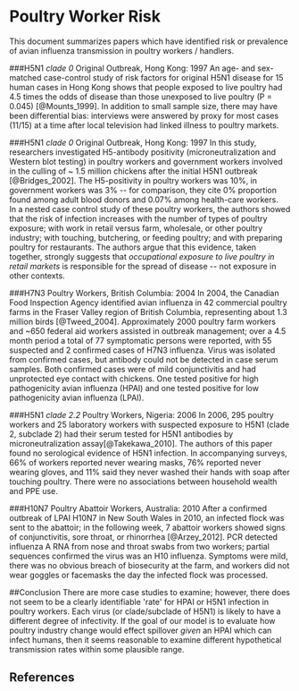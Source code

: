 # Poultry Worker Risk



This document summarizes papers which have identified risk or prevalence of avian influenza transmission in poultry workers / handlers. 

###H5N1 *clade 0* Original Outbreak, Hong Kong: 1997
An age- and sex-matched case-control study of risk factors for original H5N1 disease for 15 human cases in Hong Kong shows that people exposed to live poultry had 4.5 times the odds of disease than those unexposed to live poultry (P = 0.045) [@Mounts_1999]. In addition to small sample size, there may have been differential bias: interviews were answered by proxy for most cases (11/15) at a time after local television had linked illness to poultry markets. 

###H5N1 *clade 0* Original Outbreak, Hong Kong: 1997
In this study, researchers investigated H5-antibody positivity (microneutralization and Western blot testing) in poultry workers and government workers involved in the culling of ~ 1.5 million chickens after the initial H5N1 outbreak [@Bridges_2002]. The H5-positivity in poultry workers was 10%, in government workers was 3% -- for comparison, they cite 0% proportion found among adult blood donors and 0.07% among health-care workers.  
In a nested case control study of these poultry workers, the authors showed that the risk of infection increases with the number of types of poultry exposure; with work in retail versus farm, wholesale, or other poultry industry; with touching, butchering, or feeding poultry; and with preparing poultry for restaurants. The authors argue that this evidence, taken together, strongly suggests that *occupational exposure to live poultry in retail markets* is responsible for the spread of disease -- not exposure in other contexts.  

###H7N3 Poultry Workers, British Columbia: 2004
In 2004, the Canadian Food Inspection Agency identified avian influenza in 42 commercial poultry farms in the Fraser Valley region of British Columbia, representing about 1.3 million birds [@Tweed_2004]. Approximately 2000 poultry farm workers and ~650 federal aid workers assisted in outbreak management; over a 4.5 month period a total of 77 symptomatic persons were reported, with 55 suspected and 2 confirmed cases of H7N3 influenza. Virus was isolated from confirmed cases, but antibody could not be detected in case serum samples. Both confirmed cases were of mild conjunctivitis and had unprotected eye contact with chickens. One tested positive for high pathogenicity avian influenza (HPAI) and one tested positive for low pathogenicity avian influenza (LPAI).

###H5N1 *clade 2.2* Poultry Workers, Nigeria: 2006
In 2006, 295 poultry workers and 25 laboratory workers with suspected exposure to H5N1 (clade 2, subclade 2) had their serum tested for H5N1 antibodies by microneutralization assay[@Takekawa_2010]. The authors of this paper found no serological evidence of H5N1 infection. In accompanying surveys, 66% of workers reported never wearing masks, 76% reported never wearing gloves, and 11% said they never washed their hands with soap after touching poultry. There were no associations between household wealth and PPE use.

###H10N7 Poultry Abattoir Workers, Australia: 2010
After a confirmed outbreak of LPAI H10N7 in New South Wales in 2010, an infected flock was sent to the abattoir; in the following week, 7 abattoir workers showed signs of conjunctivitis, sore throat, or rhinorrhea [@Arzey_2012]. PCR detected influenza A RNA from nose and throat swabs from two workers; partial sequences confirmed the virus was an H10 influenza. Symptoms were mild, there was no obvious breach of biosecurity at the farm, and workers did not wear goggles or facemasks the day the infected flock was processed. 

##Conclusion
There are more case studies to examine; however, there does not seem to be a clearly identifiable 'rate' for HPAI or H5N1 infection in poultry workers. Each virus (or clade/subclade of H5N1) is likely to have a different degree of infectivity. If the goal of our model is to evaluate how poultry industry change would effect spillover *given* an HPAI which can infect humans, then it seems reasonable to examine different hypothetical transmission rates within some plausible range.   




## References

<div id="refs"></div>
